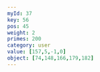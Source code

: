 ```yaml
---
myId: 37
key: 56
pos: 45
weight: 2
primes: 200
category: user
value: [157,5,-1,0]
object: [74,148,166,179,182]
---
```

